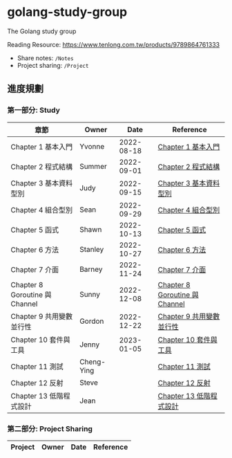 # golang-study-group
The Golang study group

Reading Resource: 
https://www.tenlong.com.tw/products/9789864761333

- Share notes: `/Notes`
- Project sharing: `/Project`


## 進度規劃

### 第一部分: Study

| 章節 | Owner | Date | Reference
|  ---- | ---- | ---- | ---- |
| Chapter 1 基本入門 | Yvonne |2022-08-18| [Chapter 1 基本入門](Notes/Chapter%201%20基本入門.md)|
| Chapter 2 程式結構 | Summer |2022-09-01| [Chapter 2 程式結構](Notes/Chapter%202%20程式結構.md)|
| Chapter 3 基本資料型別 | Judy |2022-09-15| [Chapter 3 基本資料型別](Notes/Chapter%203%20基本資料型別.md)|
| Chapter 4 組合型別 | Sean |2022-09-29| [Chapter 4 組合型別](Notes/Chapter%204%20組合型別.md)|
| Chapter 5 函式 | Shawn |2022-10-13| [Chapter 5 函式](Notes/Chapter%205%20函式.md)|
| Chapter 6 方法 | Stanley |2022-10-27| [Chapter 6 方法](Notes/Chapter%206%20方法.md)|
| Chapter 7 介面 | Barney |2022-11-24| [Chapter 7 介面](Notes/Chapter%207%20介面.md)|
| Chapter 8 Goroutine 與 Channel | Sunny |2022-12-08| [Chapter 8 Goroutine 與 Channel](Notes/Chapter%208%20Goroutine%20與%20Channel.md)|
| Chapter 9 共用變數並行性 | Gordon |2022-12-22| [Chapter 9 共用變數並行性](Notes/Chapter%209%20共用變數並行性.md)|
| Chapter 10 套件與工具 | Jenny |2023-01-05| [Chapter 10 套件與工具](Notes/Chapter%2010%20套件與工具.md)|
| Chapter 11 測試 | Cheng-Ying || [Chapter 11 測試](Notes/Chapter%2011%20測試.md)|
| Chapter 12 反射 | Steve || [Chapter 12 反射](Notes/Chapter%2012%20反射.md)|
| Chapter 13 低階程式設計 | Jean || [Chapter 13 低階程式設計](Notes/Chapter%2013%20低階程式設計.md)|

### 第二部分: Project Sharing

| Project | Owner | Date | Reference
|  ---- | ---- | ---- | ---- |
